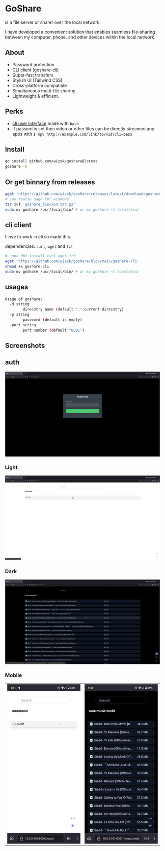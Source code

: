 # GoShare

is a file server or sharer over the local network.

I have developed a convenient solution that enables seamless file-sharing between my computer, phone, and other devices within the local network.

## About

- Password protection
- CLI client (goshare-cli)
- Super-fast transfers
- Stylish UI (Tailwind CSS)
- Cross-platform compatible
- Simultaneous multi-file sharing
- Lightweight & efficient.

## Perks

- [cli user interface](https://github.com/wizsk/goshare/blob/main/goshare-cli) made with `bash`
- if passord is set then video or other files can be directly streamed any apps with `$ mpv http://example.com/link/to/vid?cli=pass`

## Install

```bash
go install github.com/wizsk/goshare@latest
goshare -h
```

## Or get binnary from releases

```bash
wget 'https://github.com/wizsk/goshare/releases/latest/download/goshare_linux64.tar.gz'
# see realse page for windows
tar xvf 'goshare_linux64.tar.gz'
sudo mv goshare /usr/local/bin/ # or mv goshare ~/.local/bin/
```

## cli client

I love to work in cli so made this.

dependencies: `curl`, `wget` and `fzf`

```bash
# sudo dnf install curl wget fzf
wget 'https://github.com/wizsk/goshare/blob/main/goshare-cli'
chmod +x goshare-cli
sudo mv goshare /usr/local/bin/ # or mv goshare ~/.local/bin/
```

## usages

```bash
Usage of goshare:
  -d string
    	direcotry name (default "." current direcotry)
  -p string
    	password (default is empty)
  -port string
    	port number (default "8001")
```

## Screenshots

## auth

![auth](/assets/ss/desktop-auth.png)

### Light

![light](/assets/ss/desktop-li.png)

### Dark

![dark](/assets/ss/desktop-da.png)

### Mobile

<table>
  <tr>
    <td> <img src="./assets/ss/m-li.png"  alt="1"></td>
    <td><img src="./assets/ss/m-da.png" alt="2"></td>
   </tr> 
  </tr>
</table>
